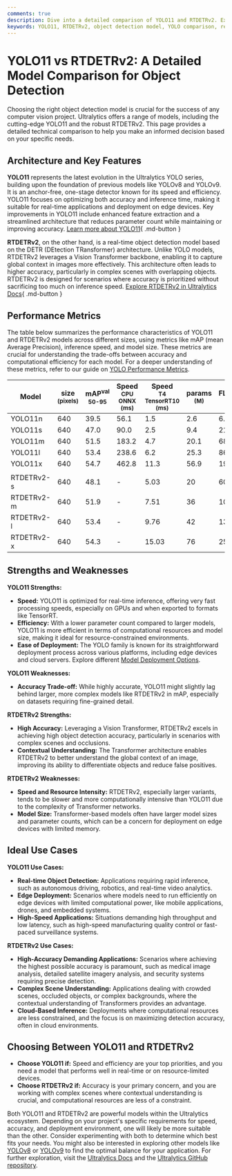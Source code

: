 ```yaml
---
comments: true
description: Dive into a detailed comparison of YOLO11 and RTDETRv2. Explore their architecture, strengths, weaknesses, and ideal use cases for object detection.
keywords: YOLO11, RTDETRv2, object detection model, YOLO comparison, real-time detection, vision transformer, ultralytics models, model architecture, performance metrics
---
```


# YOLO11 vs RTDETRv2: A Detailed Model Comparison for Object Detection

Choosing the right object detection model is crucial for the success of any computer vision project. Ultralytics offers a range of models, including the cutting-edge YOLO11 and the robust RTDETRv2. This page provides a detailed technical comparison to help you make an informed decision based on your specific needs.

<script async src="https://cdn.jsdelivr.net/npm/chart.js@3.9.1/dist/chart.min.js"></script>
<script defer src="../../javascript/benchmark.js"></script>

<canvas id="modelComparisonChart" width="1024" height="400" active-models='["YOLO11", "RTDETRv2"]'></canvas>

## Architecture and Key Features

**YOLO11** represents the latest evolution in the Ultralytics YOLO series, building upon the foundation of previous models like YOLOv8 and YOLOv9. It is an anchor-free, one-stage detector known for its speed and efficiency. YOLO11 focuses on optimizing both accuracy and inference time, making it suitable for real-time applications and deployment on edge devices. Key improvements in YOLO11 include enhanced feature extraction and a streamlined architecture that reduces parameter count while maintaining or improving accuracy. [Learn more about YOLO11](https://docs.ultralytics.com/models/yolo11/){ .md-button }

**RTDETRv2**, on the other hand, is a real-time object detection model based on the DETR (DEtection TRansformer) architecture. Unlike YOLO models, RTDETRv2 leverages a Vision Transformer backbone, enabling it to capture global context in images more effectively. This architecture often leads to higher accuracy, particularly in complex scenes with overlapping objects. RTDETRv2 is designed for scenarios where accuracy is prioritized without sacrificing too much on inference speed. [Explore RTDETRv2 in Ultralytics Docs](https://docs.ultralytics.com/models/rtdetr/){ .md-button }

## Performance Metrics

The table below summarizes the performance characteristics of YOLO11 and RTDETRv2 models across different sizes, using metrics like mAP (mean Average Precision), inference speed, and model size. These metrics are crucial for understanding the trade-offs between accuracy and computational efficiency for each model. For a deeper understanding of these metrics, refer to our guide on [YOLO Performance Metrics](https://docs.ultralytics.com/guides/yolo-performance-metrics/).

| Model      | size<br><sup>(pixels) | mAP<sup>val<br>50-95 | Speed<br><sup>CPU ONNX<br>(ms) | Speed<br><sup>T4 TensorRT10<br>(ms) | params<br><sup>(M) | FLOPs<br><sup>(B) |
| ---------- | --------------------- | -------------------- | ------------------------------ | ----------------------------------- | ------------------ | ----------------- |
| YOLO11n    | 640                   | 39.5                 | 56.1                           | 1.5                                 | 2.6                | 6.5               |
| YOLO11s    | 640                   | 47.0                 | 90.0                           | 2.5                                 | 9.4                | 21.5              |
| YOLO11m    | 640                   | 51.5                 | 183.2                          | 4.7                                 | 20.1               | 68.0              |
| YOLO11l    | 640                   | 53.4                 | 238.6                          | 6.2                                 | 25.3               | 86.9              |
| YOLO11x    | 640                   | 54.7                 | 462.8                          | 11.3                                | 56.9               | 194.9             |
|            |                       |                      |                                |                                     |                    |                   |
| RTDETRv2-s | 640                   | 48.1                 | -                              | 5.03                                | 20                 | 60                |
| RTDETRv2-m | 640                   | 51.9                 | -                              | 7.51                                | 36                 | 100               |
| RTDETRv2-l | 640                   | 53.4                 | -                              | 9.76                                | 42                 | 136               |
| RTDETRv2-x | 640                   | 54.3                 | -                              | 15.03                               | 76                 | 259               |

## Strengths and Weaknesses

**YOLO11 Strengths:**

- **Speed:** YOLO11 is optimized for real-time inference, offering very fast processing speeds, especially on GPUs and when exported to formats like TensorRT.
- **Efficiency:** With a lower parameter count compared to larger models, YOLO11 is more efficient in terms of computational resources and model size, making it ideal for resource-constrained environments.
- **Ease of Deployment:** The YOLO family is known for its straightforward deployment process across various platforms, including edge devices and cloud servers. Explore different [Model Deployment Options](https://docs.ultralytics.com/guides/model-deployment-options/).

**YOLO11 Weaknesses:**

- **Accuracy Trade-off:** While highly accurate, YOLO11 might slightly lag behind larger, more complex models like RTDETRv2 in mAP, especially on datasets requiring fine-grained detail.

**RTDETRv2 Strengths:**

- **High Accuracy:** Leveraging a Vision Transformer, RTDETRv2 excels in achieving high object detection accuracy, particularly in scenarios with complex scenes and occlusions.
- **Contextual Understanding:** The Transformer architecture enables RTDETRv2 to better understand the global context of an image, improving its ability to differentiate objects and reduce false positives.

**RTDETRv2 Weaknesses:**

- **Speed and Resource Intensity:** RTDETRv2, especially larger variants, tends to be slower and more computationally intensive than YOLO11 due to the complexity of Transformer networks.
- **Model Size:** Transformer-based models often have larger model sizes and parameter counts, which can be a concern for deployment on edge devices with limited memory.

## Ideal Use Cases

**YOLO11 Use Cases:**

- **Real-time Object Detection:** Applications requiring rapid inference, such as autonomous driving, robotics, and real-time video analytics.
- **Edge Deployment:** Scenarios where models need to run efficiently on edge devices with limited computational power, like mobile applications, drones, and embedded systems.
- **High-Speed Applications:** Situations demanding high throughput and low latency, such as high-speed manufacturing quality control or fast-paced surveillance systems.

**RTDETRv2 Use Cases:**

- **High-Accuracy Demanding Applications:** Scenarios where achieving the highest possible accuracy is paramount, such as medical image analysis, detailed satellite imagery analysis, and security systems requiring precise detection.
- **Complex Scene Understanding:** Applications dealing with crowded scenes, occluded objects, or complex backgrounds, where the contextual understanding of Transformers provides an advantage.
- **Cloud-Based Inference:** Deployments where computational resources are less constrained, and the focus is on maximizing detection accuracy, often in cloud environments.

## Choosing Between YOLO11 and RTDETRv2

- **Choose YOLO11 if:** Speed and efficiency are your top priorities, and you need a model that performs well in real-time or on resource-limited devices.
- **Choose RTDETRv2 if:** Accuracy is your primary concern, and you are working with complex scenes where contextual understanding is crucial, and computational resources are less of a constraint.

Both YOLO11 and RTDETRv2 are powerful models within the Ultralytics ecosystem. Depending on your project's specific requirements for speed, accuracy, and deployment environment, one will likely be more suitable than the other. Consider experimenting with both to determine which best fits your needs. You might also be interested in exploring other models like [YOLOv8](https://docs.ultralytics.com/models/yolov8/) or [YOLOv9](https://docs.ultralytics.com/models/yolov9/) to find the optimal balance for your application. For further exploration, visit the [Ultralytics Docs](https://docs.ultralytics.com/guides/) and the [Ultralytics GitHub repository](https://github.com/ultralytics/ultralytics).
